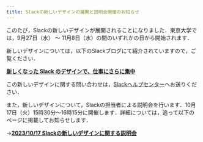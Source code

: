 ```yaml
---
title: Slackの新しいデザインの展開と説明会開催のお知らせ
---
```


このたび，Slackの新しいデザインが展開されることになりました．東京大学では，9月27日（水） 〜 11月8日（水）の間のいずれかの日から開始されます．

新しいデザインについては，以下のSlackブログにて紹介されていますので，ご覧ください．

<b class="box center"><a href="https://slack.com/intl/ja-jp/blog/productivity/a-redesigned-slack-built-for-focus">新しくなった Slack のデザインで、仕事にさらに集中</a></b>

この新しいデザインに関する問い合わせは，[Slackヘルプセンター](https://slack.com/intl/ja-jp/help/requests)へお送りください．

また，新しいデザインについて，Slackの担当者による説明会を行います．10月17日（火）15時30分～16時15分に開催します．詳細については，追って以下のページに掲載してお知らせします．

→**[2023/10/17 Slackの新しいデザインに関する説明会](/events/2023-10-17-new-slack-design/)**
